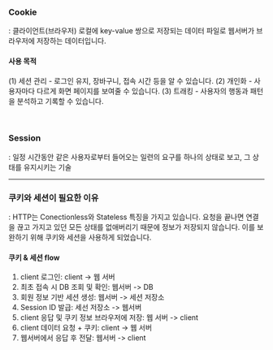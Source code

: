 
### Cookie

:  클라이언트(브라우저) 로컬에 key-value 쌍으로 저장되는 데이터 파일로 웹서버가 브라우저에 저장하는 데이터입니다. 


#### 사용 목적

(1) 세션 관리 - 로그인 유지, 장바구니, 접속 시간 등을 알 수 있습니다.
(2) 개인화 - 사용자마다 다르게 화면 페이지를 보여줄 수 있습니다.
(3) 트래킹 - 사용자의 행동과 패턴을 분석하고 기록할 수 있습니다.

<br>

### Session

: 일정 시간동안 같은 사용자로부터 들어오는 일련의 요구를 하나의 상태로 보고, 그 상태를 유지시키는 기술

----

### 쿠키와 세션이 필요한 이유 

: HTTP는 Conectionless와 Stateless 특징을 가지고 있습니다. 요청을 끝나면 연결을 끊고 가지고 있던 모든 상태를 없애버리기 때문에 정보가 저장되지 않습니다. 이를 보완하기 위해 쿠키와 세션을 사용하게 되었습니다.


#### 쿠키 & 세션 flow

1. client 로그인: client -> 웹 서버 
2. 최초 접속 시 DB 조회 및 확인: 웹서버 -> DB
3. 회원 정보 기반 세션 생성: 웹서버 -> 세션 저장소
4. Session ID 발급: 세선 저장소 -> 웹서버
5. client 응답 및 쿠키 정보 브라우저에 저장: 웹 서버 -> client
6. client 데이터 요청 + 쿠키: client -> 웹 서버
7. 웹서버에서 응답 후 전달: 웹서버 -> client

